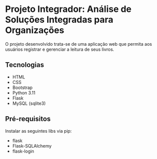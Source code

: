 # Projeto Integrador: Análise de Soluções Integradas para Organizações

O projeto desenvolvido trata-se de uma aplicação web que permita aos usuários registrar e gerenciar a leitura de seus livros.

## Tecnologias
- HTML
- CSS
- Bootstrap
- Python 3.11
- Flask
- MySQL (sqlite3)

## Pré-requisitos
Instalar as seguintes libs via pip:
- flask
- Flask-SQLAlchemy
- flask-login